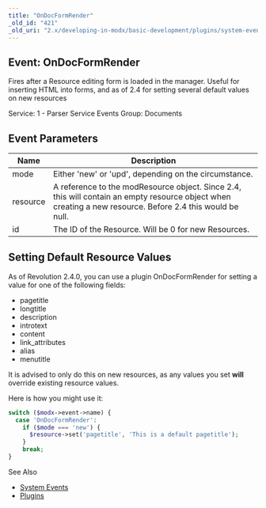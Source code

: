 ```yaml
---
title: "OnDocFormRender"
_old_id: "421"
_old_uri: "2.x/developing-in-modx/basic-development/plugins/system-events/ondocformrender"
---
```


## Event: OnDocFormRender

Fires after a Resource editing form is loaded in the manager. Useful for inserting HTML into forms, and as of 2.4 for setting several default values on new resources

Service: 1 - Parser Service Events 
 Group: Documents

## Event Parameters

| Name | Description |
|------|-------------|
| mode | Either 'new' or 'upd', depending on the circumstance. |
| resource | A reference to the modResource object. Since 2.4, this will contain an empty resource object when creating a new resource. Before 2.4 this would be null. |
| id | The ID of the Resource. Will be 0 for new Resources. |
## Setting Default Resource Values

As of Revolution 2.4.0, you can use a plugin OnDocFormRender for setting a value for one of the following fields:

- pagetitle
- longtitle
- description
- introtext
- content
- link\_attributes
- alias
- menutitle

It is advised to only do this on new resources, as any values you set **will** override existing resource values.

Here is how you might use it:

``` php 
switch ($modx->event->name) {
  case 'OnDocFormRender':
    if ($mode === 'new') {
      $resource->set('pagetitle', 'This is a default pagetitle');
    }
    break;
}

```

See Also

- [System Events](developing-in-modx/basic-development/plugins/system-events "System Events")
- [Plugins](developing-in-modx/basic-development/plugins "Plugins")